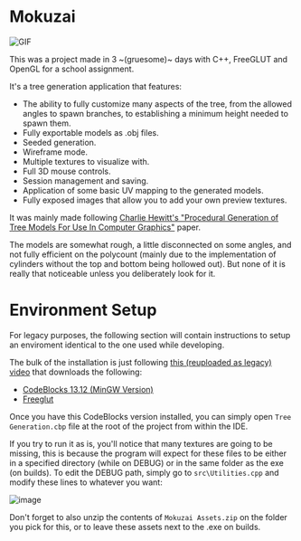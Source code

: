 # Mokuzai

![GIF](https://user-images.githubusercontent.com/48701454/154351831-b9755412-5c7d-4d0f-86f2-957ccb12104c.gif)

This was a project made in 3 ~(gruesome)~ days with C++, FreeGLUT and OpenGL for a school assignment.

It's a tree generation application that features:
* The ability to fully customize many aspects of the tree, from the allowed angles to spawn branches, to establishing a minimum height needed to spawn them.
* Fully exportable models as .obj files.
* Seeded generation.
* Wireframe mode.
* Multiple textures to visualize with.
* Full 3D mouse controls.
* Session management and saving.
* Application of some basic UV mapping to the generated models.
* Fully exposed images that allow you to add your own preview textures.

It was mainly made following [Charlie Hewitt's "Procedural Generation of Tree Models
For Use In Computer Graphics"](https://chewitt.me/Papers/CTH-Dissertation-2017.pdf) paper.

The models are somewhat rough, a little disconnected on some angles, and not fully efficient on the polycount (mainly due to the implementation of cylinders without the top and bottom being hollowed out). But none of it is really that noticeable unless you deliberately look for it.

# Environment Setup

For legacy purposes, the following section will contain instructions to setup an enviroment identical to the one used while developing.

The bulk of the installation is just following [this (reuploaded as legacy) video](https://youtu.be/ugmAdJs2_R4) that downloads the following:

* [CodeBlocks 13.12 (MinGW Version)](https://sourceforge.net/projects/codeblocks/files/Binaries/13.12/Windows/codeblocks-13.12mingw-setup.exe/download)
* [Freeglut](https://www.transmissionzero.co.uk/software/freeglut-devel/)

Once you have this CodeBlocks version installed, you can simply open `Tree Generation.cbp` file at the root of the project from within the IDE.

If you try to run it as is, you'll notice that many textures are going to be missing, this is because the program will expect for these files to be either in a specified directory (while on DEBUG) or in the same folder as the exe (on builds). To edit the DEBUG path, simply go to `src\Utilities.cpp` and modify these lines to whatever you want:

![image](https://user-images.githubusercontent.com/48701454/154349798-258bb53b-131e-425f-b658-f5b207311cd7.png)

Don't forget to also unzip the contents of `Mokuzai Assets.zip` on the folder you pick for this, or to leave these assets next to the .exe on builds.
